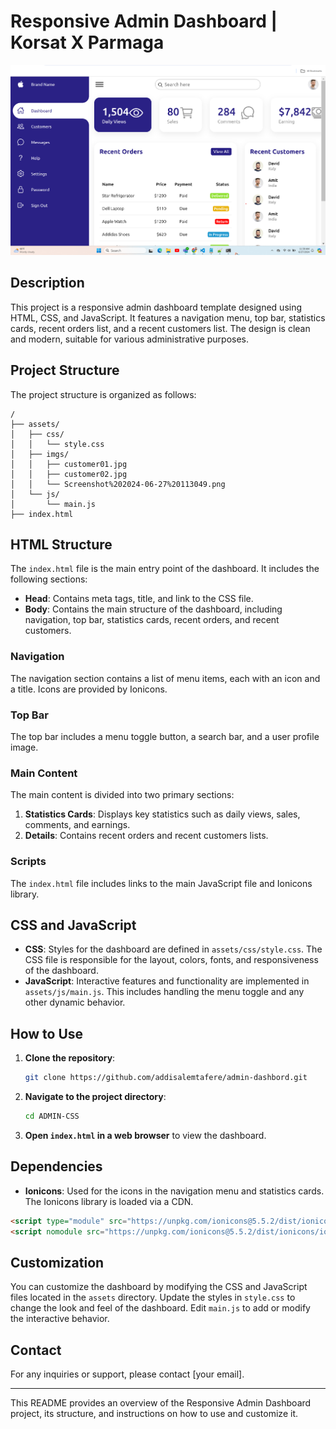 
# Responsive Admin Dashboard | Korsat X Parmaga

![Screenshot of the Dashboard](assets/imgs/Screenshot%202024-06-27%20113049.png)

## Description

This project is a responsive admin dashboard template designed using HTML, CSS, and JavaScript. It features a navigation menu, top bar, statistics cards, recent orders list, and a recent customers list. The design is clean and modern, suitable for various administrative purposes.

## Project Structure

The project structure is organized as follows:

```
/
├── assets/
│   ├── css/
│   │   └── style.css
│   ├── imgs/
│   │   ├── customer01.jpg
│   │   ├── customer02.jpg
│   │   └── Screenshot%202024-06-27%20113049.png
│   └── js/
│       └── main.js
├── index.html
```

## HTML Structure

The `index.html` file is the main entry point of the dashboard. It includes the following sections:

- **Head**: Contains meta tags, title, and link to the CSS file.
- **Body**: Contains the main structure of the dashboard, including navigation, top bar, statistics cards, recent orders, and recent customers.

### Navigation

The navigation section contains a list of menu items, each with an icon and a title. Icons are provided by Ionicons.

### Top Bar

The top bar includes a menu toggle button, a search bar, and a user profile image.

### Main Content

The main content is divided into two primary sections:

1. **Statistics Cards**: Displays key statistics such as daily views, sales, comments, and earnings.
2. **Details**: Contains recent orders and recent customers lists.

### Scripts

The `index.html` file includes links to the main JavaScript file and Ionicons library.

## CSS and JavaScript

- **CSS**: Styles for the dashboard are defined in `assets/css/style.css`. The CSS file is responsible for the layout, colors, fonts, and responsiveness of the dashboard.
- **JavaScript**: Interactive features and functionality are implemented in `assets/js/main.js`. This includes handling the menu toggle and any other dynamic behavior.

## How to Use

1. **Clone the repository**:
   ```bash
   git clone https://github.com/addisalemtafere/admin-dashbord.git
   ```

2. **Navigate to the project directory**:
   ```bash
   cd ADMIN-CSS
   ```

3. **Open `index.html` in a web browser** to view the dashboard.

## Dependencies

- **Ionicons**: Used for the icons in the navigation menu and statistics cards. The Ionicons library is loaded via a CDN.

```html
<script type="module" src="https://unpkg.com/ionicons@5.5.2/dist/ionicons/ionicons.esm.js"></script>
<script nomodule src="https://unpkg.com/ionicons@5.5.2/dist/ionicons/ionicons.js"></script>
```

## Customization

You can customize the dashboard by modifying the CSS and JavaScript files located in the `assets` directory. Update the styles in `style.css` to change the look and feel of the dashboard. Edit `main.js` to add or modify the interactive behavior.

## Contact

For any inquiries or support, please contact [your email].

---

This README provides an overview of the Responsive Admin Dashboard project, its structure, and instructions on how to use and customize it.

